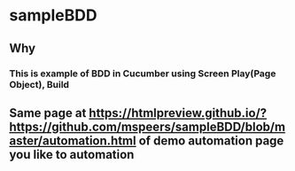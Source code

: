 # sampleBDD

## Why
### This is example of BDD in Cucumber using Screen Play(Page Object), Build

 



## Same page at https://htmlpreview.github.io/?https://github.com/mspeers/sampleBDD/blob/master/automation.html of demo automation page you like to automation 

